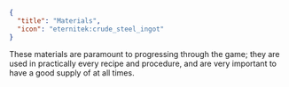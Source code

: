 ```json
{
  "title": "Materials",
  "icon": "eternitek:crude_steel_ingot"
}
```

These materials are paramount to progressing through the game; they are used in practically every recipe and procedure, 
and are very important to have a good supply of at all times. 